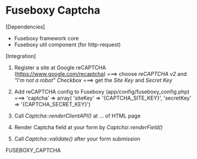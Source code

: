Fuseboxy Captcha
================


[Dependencies]

- Fuseboxy framework core
- Fuseboxy util component (for http-request)


[Integration]

1. Register a site at Google reCAPTCHA (https://www.google.com/recaptcha)
   ===> choose *reCAPTCHA v2* and *"I'm not a robot" Checkbox*
   ===> get the _Site Key_ and _Secret Key_

2. Add reCAPTCHA config to Fuseboxy (app/config/fuseboxy_config.php)
   ===> 'captcha' => array( 'siteKey' => '{CAPTCHA_SITE_KEY}', 'secretKey'  => '{CAPTCHA_SECRET_KEY}')

3. Call *Captcha::renderClientAPI()* at <head>...</head> of HTML page

4. Render Captcha field at your form by *Captcha::renderField()*

5. Call *Captcha::validate()* after your form submission



FUSEBOXY_CAPTCHA